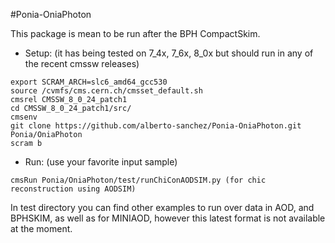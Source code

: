 #Ponia-OniaPhoton

This package is mean to be run after the BPH CompactSkim. 

* Setup: (it has being tested on 7_4x, 7_6x, 8_0x but should run in any of the recent cmssw releases)

```
export SCRAM_ARCH=slc6_amd64_gcc530
source /cvmfs/cms.cern.ch/cmsset_default.sh
cmsrel CMSSW_8_0_24_patch1
cd CMSSW_8_0_24_patch1/src/
cmsenv
git clone https://github.com/alberto-sanchez/Ponia-OniaPhoton.git Ponia/OniaPhoton
scram b
```

* Run: (use your favorite input sample)

```
cmsRun Ponia/OniaPhoton/test/runChiConAODSIM.py (for chic reconstruction using AODSIM)
```

In test directory you can find other examples to run over data in AOD, and BPHSKIM, as well as for MINIAOD,
however this latest format is not available at the moment. 

